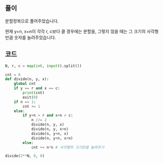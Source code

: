 ## 풀이

분할정복으로 풀어주었습니다.

현재 y+n, x+n이 각각 r, c보다 클 경우에는 분할을, 그렇지 않을 때는 그 크기의 사각형 만큼 숫자를 늘려주었습니다.

## 코드

```python
N, r, c = map(int, input().split())

cnt = 0
def divide(n, y, x):
    global cnt
    if y == r and x == c:
        print(cnt)
        exit(0)
    if n == 1:
        cnt += 1
    else:
        if y+n > r and x+n > c:
            n //= 2
            divide(n, y, x)
            divide(n, y, x+n)
            divide(n, y+n, x)
            divide(n, y+n, x+n)
        else:
            cnt += n*n # 사각형의 크기만큼 늘려주기

divide(2**N, 0, 0)
```
